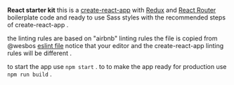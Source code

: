 **React starter kit**
this is a [create-react-app](https://github.com/facebook/create-react-app) with [Redux](https://redux.js.org/) and [React Router](https://github.com/ReactTraining/react-router) boilerplate code and ready to use Sass styles with the recommended steps of create-react-app .

the linting rules are based on "airbnb" linting rules the file is copied from @wesbos [eslint file](https://github.com/wesbos/dotfiles/blob/master/.eslintrc) notice that your editor and the create-react-app linting rules will be different .

to start the app use `npm start` .
to to make the app ready for production use `npm run build` .
